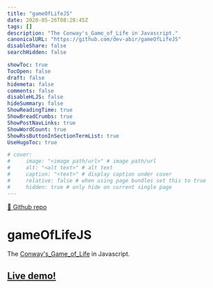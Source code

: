 ```yaml
---
title: "gameOfLifeJS"
date: 2020-05-26T08:28:45Z
tags: []
description: "The Conway's_Game_of_Life in Javascript."
canonicalURL: "https://github.com/dev-abir/gameOfLifeJS"
disableShare: false
searchHidden: false

showToc: true
TocOpen: false
draft: false
hidemeta: false
comments: false
disableHLJS: false
hideSummary: false
ShowReadingTime: true
ShowBreadCrumbs: true
ShowPostNavLinks: true
ShowWordCount: true
ShowRssButtonInSectionTermList: true
UseHugoToc: true

# cover:
#     image: "<image path/url>" # image path/url
#     alt: "<alt text>" # alt text
#     caption: "<text>" # display caption under cover
#     relative: false # when using page bundles set this to true
#     hidden: true # only hide on current single page
---
```


[🔗 Github repo](https://github.com/dev-abir/gameOfLifeJS)

# gameOfLifeJS

The [Conway's_Game_of_Life](https://en.wikipedia.org/wiki/Conway%27s_Game_of_Life) in Javascript.
<br>
## [Live demo!](https://dev-abir.github.io/gameOfLifeJS/)

